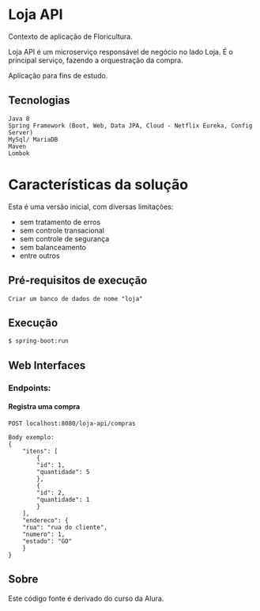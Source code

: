 # Loja API

Contexto de aplicação de Floricultura.

Loja API é um microserviço responsável de negócio no lado Loja.
É o principal serviço, fazendo a orquestração da compra.

Aplicação para fins de estudo.

## Tecnologias
    Java 8
    Spring Framework (Boot, Web, Data JPA, Cloud - Netflix Eureka, Config Server)
    MySql/ MariaDB
	Maven
    Lombok

# Características da solução

Esta é uma versão inicial, com diversas limitações:
- sem tratamento de erros
- sem controle transacional
- sem controle de segurança
- sem balanceamento
- entre outros

## Pré-requisitos de execução
    Criar um banco de dados de nome "loja" 

## Execução
    $ spring-boot:run

## Web Interfaces

### Endpoints:
#### Registra uma compra
    POST localhost:8080/loja-api/compras

    Body exemplo:
    {
        "itens": [
            {
            "id": 1,
            "quantidade": 5
            },
            {
            "id": 2,
            "quantidade": 1
            }
        ],
        "endereco": {
        "rua": "rua do cliente",
        "numero": 1,
        "estado": "GO"
        }
    }



## Sobre
Este código fonte é derivado do curso da Alura.